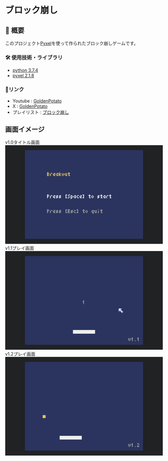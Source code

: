 # ブロック崩し

## 📖 概要
 このプロジェクト[Pyxel](https://github.com/kitao/pyxel)を使って作られたブロック崩しゲームです。

### 🛠 使用技術・ライブラリ
- [python 3.7.4](https://www.python.org/)  
- [pyxel 2.1.8](https://github.com/kitao/pyxel)

### 🔗リンク
- Youtube : [GoldenPotato](https://www.youtube.com/@GoldenPotato-jp)
- X : [GoldenPotato](https://x.com/GoldenPotatoJP)
- プレイリスト : [ブロック崩し](https://www.youtube.com/playlist?list=PL19PnukweuV7n2m9Hb5-684deBH8FeJWo)

## 画面イメージ

 v1.0タイトル画面  
![v1.0タイトル画面](images/スクリーンショット%202025-04-30%2019.06.17.jpg)
 v1.1プレイ画面  
![v1.1プレイ画面](images/スクリーンショット%202025-05-02%208.19.47.jpg)
 v1.2プレイ画面
![v1.2プレイ画面](images/スクリーンショット%202025-05-07%2017.29.58.jpg)